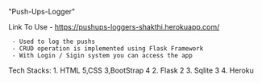 "Push-Ups-Logger" 

Link To Use - https://pushups-loggers-shakthi.herokuapp.com/

     - Used to log the pushs
     - CRUD operation is implemented using Flask Framework
     - With Login / Sigin system you can access the app

Tech Stacks: 
    1. HTML 5,CSS 3,BootStrap 4
    2. Flask 2
    3. Sqlite 3
    4. Heroku 

